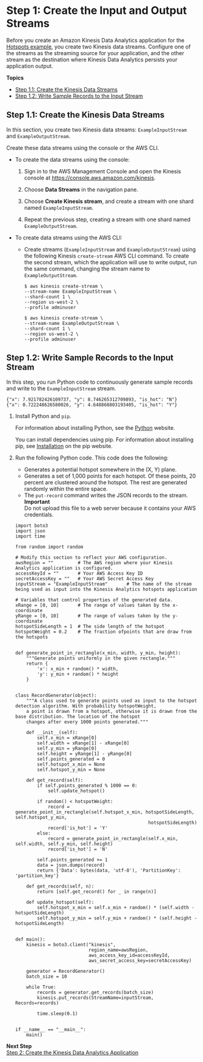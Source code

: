 # Step 1: Create the Input and Output Streams<a name="app-hotspots-prepare"></a>

Before you create an Amazon Kinesis Data Analytics application for the [Hotspots example](app-hotspots-detection.md), you create two Kinesis data streams\. Configure one of the streams as the streaming source for your application, and the other stream as the destination where Kinesis Data Analytics persists your application output\. 

**Topics**
+ [Step 1\.1: Create the Kinesis Data Streams](#app-hotspots-create-two-streams)
+ [Step 1\.2: Write Sample Records to the Input Stream](#app-hotspots-write-sample-records-inputstream)

## Step 1\.1: Create the Kinesis Data Streams<a name="app-hotspots-create-two-streams"></a>

In this section, you create two Kinesis data streams: `ExampleInputStream` and `ExampleOutputStream`\. 

Create these data streams using the console or the AWS CLI\.
+ To create the data streams using the console:

  1. Sign in to the AWS Management Console and open the Kinesis console at [https://console\.aws\.amazon\.com/kinesis](https://console.aws.amazon.com/kinesis)\.

  1. Choose **Data Streams** in the navigation pane\.

  1. Choose **Create Kinesis stream**, and create a stream with one shard named `ExampleInputStream`\.

  1. Repeat the previous step, creating a stream with one shard named `ExampleOutputStream`\.
+ To create data streams using the AWS CLI:
  + Create streams \(`ExampleInputStream` and `ExampleOutputStream`\) using the following Kinesis `create-stream` AWS CLI command\. To create the second stream, which the application will use to write output, run the same command, changing the stream name to `ExampleOutputStream`\.

    ```
    $ aws kinesis create-stream \
    --stream-name ExampleInputStream \
    --shard-count 1 \
    --region us-west-2 \
    --profile adminuser
                             
    $ aws kinesis create-stream \
    --stream-name ExampleOutputStream \
    --shard-count 1 \
    --region us-west-2 \
    --profile adminuser
    ```

## Step 1\.2: Write Sample Records to the Input Stream<a name="app-hotspots-write-sample-records-inputstream"></a>

In this step, you run Python code to continuously generate sample records and write to the `ExampleInputStream` stream\.

```
{"x": 7.921782426109737, "y": 8.746265312709893, "is_hot": "N"}
{"x": 0.722248626580026, "y": 4.648868803193405, "is_hot": "Y"}
```

1. Install Python and `pip`\.

   For information about installing Python, see the [Python](https://www.python.org/) website\. 

   You can install dependencies using pip\. For information about installing pip, see [Installation](https://pip.pypa.io/en/stable/installing/) on the pip website\.

1. Run the following Python code\. This code does the following:
   + Generates a potential hotspot somewhere in the \(X, Y\) plane\.
   + Generates a set of 1,000 points for each hotspot\. Of these points, 20 percent are clustered around the hotspot\. The rest are generated randomly within the entire space\.
   + The `put-record` command writes the JSON records to the stream\.
**Important**  
Do not upload this file to a web server because it contains your AWS credentials\.

   ```
   import boto3
   import json
   import time
   
   from random import random
   
   # Modify this section to reflect your AWS configuration.
   awsRegion = ""         # The AWS region where your Kinesis Analytics application is configured.
   accessKeyId = ""       # Your AWS Access Key ID
   secretAccessKey = ""   # Your AWS Secret Access Key
   inputStream = "ExampleInputStream"       # The name of the stream being used as input into the Kinesis Analytics hotspots application
   
   # Variables that control properties of the generated data.
   xRange = [0, 10]       # The range of values taken by the x-coordinate
   yRange = [0, 10]       # The range of values taken by the y-coordinate
   hotspotSideLength = 1  # The side length of the hotspot
   hotspotWeight = 0.2    # The fraction ofpoints that are draw from the hotspots
   
   
   def generate_point_in_rectangle(x_min, width, y_min, height):
       """Generate points uniformly in the given rectangle."""
       return {
           'x': x_min + random() * width,
           'y': y_min + random() * height
       }
   
   
   class RecordGenerator(object):
       """A class used to generate points used as input to the hotspot detection algorithm. With probability hotspotWeight,
       a point is drawn from a hotspot, otherwise it is drawn from the base distribution. The location of the hotspot
       changes after every 1000 points generated."""
   
       def __init__(self):
           self.x_min = xRange[0]
           self.width = xRange[1] - xRange[0]
           self.y_min = yRange[0]
           self.height = yRange[1] - yRange[0]
           self.points_generated = 0
           self.hotspot_x_min = None
           self.hotspot_y_min = None
   
       def get_record(self):
           if self.points_generated % 1000 == 0:
               self.update_hotspot()
   
           if random() < hotspotWeight:
               record = generate_point_in_rectangle(self.hotspot_x_min, hotspotSideLength, self.hotspot_y_min,
                                                    hotspotSideLength)
               record['is_hot'] = 'Y'
           else:
               record = generate_point_in_rectangle(self.x_min, self.width, self.y_min, self.height)
               record['is_hot'] = 'N'
   
           self.points_generated += 1
           data = json.dumps(record)
           return {'Data': bytes(data, 'utf-8'), 'PartitionKey': 'partition_key'}
   
       def get_records(self, n):
           return [self.get_record() for _ in range(n)]
   
       def update_hotspot(self):
           self.hotspot_x_min = self.x_min + random() * (self.width - hotspotSideLength)
           self.hotspot_y_min = self.y_min + random() * (self.height - hotspotSideLength)
   
   
   def main():
       kinesis = boto3.client("kinesis",
                              region_name=awsRegion,
                              aws_access_key_id=accessKeyId,
                              aws_secret_access_key=secretAccessKey)
   
       generator = RecordGenerator()
       batch_size = 10
   
       while True:
           records = generator.get_records(batch_size)
           kinesis.put_records(StreamName=inputStream, Records=records)
   
           time.sleep(0.1)
   
   
   if __name__ == "__main__":
       main()
   ```

**Next Step**  
[Step 2: Create the Kinesis Data Analytics Application](app-hotspot-create-app.md)